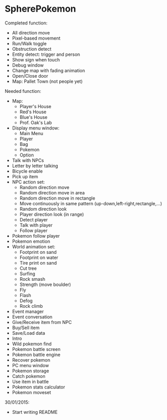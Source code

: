 # SpherePokemon

Completed function:
- All direction move
- Pixel-based movement
- Run/Walk toggle
- Obstruction detect
- Entity detect: trigger and person
- Show sign when touch
- Debug window
- Change map with fading animation
- Open/Close door
- Map: Pallet Town (not people yet)

Needed function:
- Map:
  + Player's House
  + Red's House
  + Blue's House
  + Prof. Oak's Lab
- Display menu window:
  + Main Menu
  + Player
  + Bag
  + Pokemon
  + Option
- Talk with NPCs
- Letter by letter talking
- Bicycle enable
- Pick up item
- NPC action set:
  + Random direction move
  + Random direction move in area
  + Random direction move in rectangle
  + Move continuously in same pattern (up-down,left-right,rectangle,...)
  + Random direction look
  + Player direction look (in range)
  + Detect player
  + Talk with player
  + Follow player
- Pokemon follow player
- Pokemon emotion
- World animation set:
  + Footprint on sand
  + Footprint on water
  + Tire print on sand
  + Cut tree
  + Surfing
  + Rock smash
  + Strength (move boulder)
  + Fly
  + Flash
  + Defog
  + Rock climb
- Event manager
- Event conversation
- Give/Receive item from NPC
- Buy/Sell item
- Save/Load data
- Intro
- Wild pokemon find
- Pokemon battle screen
- Pokemon battle engine
- Recover pokemon
- PC menu window
- Pokemon storage
- Catch pokemon
- Use item in battle
- Pokemon stats calculator
- Pokemon moveset

30/01/2015:
 - Start writing README
